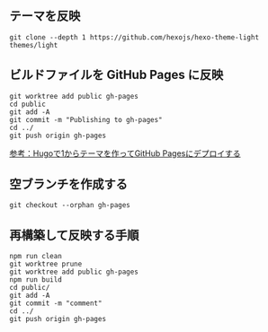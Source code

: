 ## テーマを反映

```
git clone --depth 1 https://github.com/hexojs/hexo-theme-light themes/light
```


## ビルドファイルを GitHub Pages に反映

```
git worktree add public gh-pages
cd public
git add -A
git commit -m "Publishing to gh-pages"
cd ../
git push origin gh-pages
```

[参考：Hugoで1からテーマを作ってGitHub Pagesにデプロイする](https://www.membersedge.co.jp/blog/create-hugo-theme-and-deploy-to-github-pages/)

## 空ブランチを作成する

```
git checkout --orphan gh-pages
```

## 再構築して反映する手順

```
npm run clean
git worktree prune
git worktree add public gh-pages
npm run build
cd public/
git add -A
git commit -m "comment"
cd ../
git push origin gh-pages
```
